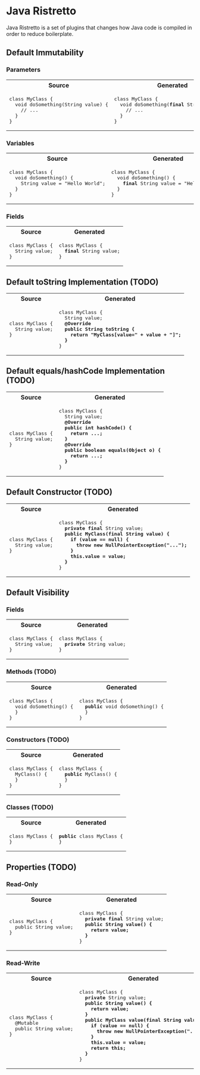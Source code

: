 # Java Ristretto 

Java Ristretto is a set of plugins that changes how Java code is compiled in order to reduce boilerplate.

## Default Immutability

### Parameters

<table>
<tr>
<th>Source</th><th>Generated</th>
</tr>
<tr>
<td>
<pre>
class MyClass {
  void doSomething(String value) {
    // ...
  }
}
</pre>
</td>
<td>
<pre>
class MyClass {
  void doSomething(<strong>final</strong> String value) {
    // ...
  }
}
</pre>
</td>
</tr>
</table>

### Variables

<table>
<tr>
<th>Source</th><th>Generated</th>
</tr>
<tr>
<td>
<pre>
class MyClass {
  void doSomething() {
    String value = "Hello World";
  }
}
</pre>
</td>
<td>
<pre>
class MyClass {
  void doSomething() {
    <strong>final</strong> String value = "Hello World";
  }
}
</pre>
</td>
</tr>
</table>

### Fields

<table>
<tr>
<th>Source</th><th>Generated</th>
</tr>
<tr>
<td>
<pre>
class MyClass {
  String value;
}
</pre>
</td>
<td>
<pre>
class MyClass {
  <strong>final</strong> String value;
}
</pre>
</td>
</tr>
</table>

## Default toString Implementation (TODO)

<table>
<tr>
<th>Source</th><th>Generated</th>
</tr>
<tr>
<td>
<pre>
class MyClass {
  String value;
}
</pre>
</td>
<td>
<pre>
class MyClass {
  String value;
  <strong>@Override
  public String toString {
    return "MyClass[value=" + value + "]";
  }</strong>
}
</pre>
</td>
</tr>
</table>

## Default equals/hashCode Implementation (TODO)

<table>
<tr>
<th>Source</th><th>Generated</th>
</tr>
<tr>
<td>
<pre>
class MyClass {
  String value;
}
</pre>
</td>
<td>
<pre>
class MyClass {
  String value;
  <strong>@Override
  public int hashCode() {
    return ...;
  }
  @Override
  public boolean equals(Object o) {
    return ...;
  }</strong>
}
</pre>
</td>
</tr>
</table>

## Default Constructor (TODO)

<table>
<tr>
<th>Source</th><th>Generated</th>
</tr>
<tr>
<td>
<pre>
class MyClass {
  String value;
}
</pre>
</td>
<td>
<pre>
class MyClass {
  <strong>private</strong> <strong>final</strong> String value;
  <strong>public MyClass(final String value) {
    if (value == null) {
      throw new NullPointerException("...");
    }
    this.value = value;
  }</strong>
}
</pre>
</td>
</tr>
</table>

## Default Visibility

### Fields

<table>
<tr>
<th>Source</th><th>Generated</th>
</tr>
<tr>
<td>
<pre>
class MyClass {
  String value;
}
</pre>
</td>
<td>
<pre>
class MyClass {
  <strong>private</strong> String value;
}
</pre>
</td>
</tr>
</table>

### Methods (TODO)

<table>
<tr>
<th>Source</th><th>Generated</th>
</tr>
<tr>
<td>
<pre>
class MyClass {
  void doSomething() {
  }
}
</pre>
</td>
<td>
<pre>
class MyClass {
  <strong>public</strong> void doSomething() {
  }
}
</pre>
</td>
</tr>
</table>

### Constructors (TODO)

<table>
<tr>
<th>Source</th><th>Generated</th>
</tr>
<tr>
<td>
<pre>
class MyClass {
  MyClass() {
  }
}
</pre>
</td>
<td>
<pre>
class MyClass {
  <strong>public</strong> MyClass() {
  }
}
</pre>
</td>
</tr>
</table>

### Classes (TODO)

<table>
<tr>
<th>Source</th><th>Generated</th>
</tr>
<tr>
<td>
<pre>
class MyClass {
}
</pre>
</td>
<td>
<pre>
<strong>public</strong> class MyClass {
}
</pre>
</td>
</tr>
</table>

## Properties (TODO)

### Read-Only

<table>
<tr>
<th>Source</th><th>Generated</th>
</tr>
<tr>
<td>
<pre>
class MyClass {
  public String value;
}
</pre>
</td>
<td>
<pre>
class MyClass {
  <strong>private</strong> <strong>final</strong> String value;
  <strong>public String value() {
    return value;
  }</strong>
}
</pre>
</td>
</tr>
</table>

### Read-Write

<table>
<tr>
<th>Source</th><th>Generated</th>
</tr>
<tr>
<td>
<pre>
class MyClass {
  @Mutable
  public String value;
}
</pre>
</td>
<td>
<pre>
class MyClass {
  <strong>private</strong> String value;
  <strong>public String value() {
    return value;
  }
  public MyClass value(final String value) {
    if (value == null) {
      throw new NullPointerException("...");
    }
    this.value = value;
    return this;
  }</strong>
}
</pre>
</td>
</tr>
</table>

